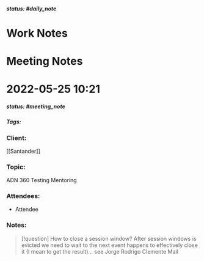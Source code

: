 ##### status: #daily_note 

# Work Notes

# Meeting Notes

# 2022-05-25 10:21
##### status: #meeting_note
##### Tags:

### Client:
[[Santander]]
### Topic:
ADN 360 Testing Mentoring
### Attendees:
* Attendee
### Notes:

> [!question] How to close a session window?
> After session windows is evicted we need to wait to the next event happens to effectively close it (I mean to get the result)... see Jorge Rodrigo Clemente Mail




